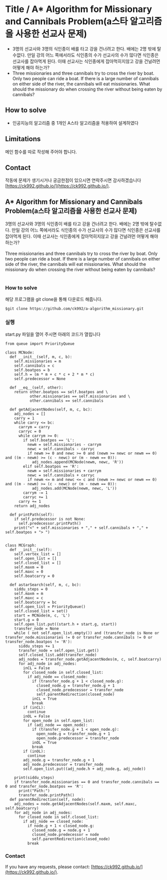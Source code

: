 # Title / A* Algorithm for Missionary and Cannibals Problem(a스타 알고리즘을 사용한 선교사 문제)
* 3명의 선교사와 3명의 식인종이 배를 타고 강을 건너려고 한다. 배에는 2명 밖에 탈수없다. 만일 강의 어느 쪽에서라도 식인종의 수가 선교사의 수가 많다면 식인종은 선교사를 잡아먹게 된다. 이때 선교사는 식인종에게 잡아먹히지않고 강을 건널려먼 어떻게 해야 하는가?
* Three missionaries and three cannibals try to cross the river by boat. Only two people can ride a boat. If there is a large number of cannibals on either side of the river, the cannibals will eat missionaries. What should the missionary do when crossing the river without being eaten by cannibals?

## How to solve
* 인공지능의 알고리즘 중 1개인 A스타 알고리즘을 적용하여 설계하였다

## Limitations
메인 함수를 따로 작성해 주어야 합니다.

## Contact
작동에 문제가 생기시거나 궁금한점이 있으시면 연락주시면 감사하겠습니다 [https://ck992.github.io/](https://ck992.github.io/).

## A* Algorithm for Missionary and Cannibals Problem(a스타 알고리즘을 사용한 선교사 문제)
3명의 선교사와 3명의 식인종이 배를 타고 강을 건너려고 한다. 배에는 2명 밖에 탈수없다. 만일 강의 어느 쪽에서라도 식인종의 수가 선교사의 수가 많다면 식인종은 선교사를 잡아먹게 된다. 이때 선교사는 식인종에게 잡아먹히지않고 강을 건널려먼 어떻게 해야 하는가? <br><br>
Three missionaries and three cannibals try to cross the river by boat. Only two people can ride a boat. If there is a large number of cannibals on either side of the river, the cannibals will eat missionaries. What should the missionary do when crossing the river without being eaten by cannibals?<br><br>

### How to solve
해당 프로그램을 git clone을 통해 다운로드 해줍니다.
```
$git clone https://github.com/ck992/a-algorithm_missionary.git
```

### 실행
start.py 파일을 열어 주시면 아래의 코드가 열립니다
```
from queue import PriorityQueue

class MCNode:
  def __init__(self, m, c, b):
    self.missionaries = m
    self.cannibals = c
    self.boatpos = b
    self.h = (m * m + c * c + 2 * m * c)
    self.predecessor = None

  def __eq__(self, other):
    return other.boatpos == self.boatpos and \
           other.missionaries == self.missionaries and \
           other.cannibals == self.cannibals

  def getAdjacentNodes(self, m, c, bc):
    adj_nodes = []
    carry = 1
    while carry <= bc:
      carrym = carry
      carryc = 0
      while carrym >= 0:
        if self.boatpos == 'L':
          newm = self.missionaries - carrym
          newc = self.cannibals - carryc
          if newm >= 0 and newc >= 0 and (newm >= newc or newm == 0) and ((m - newm) >= (c - newc) or (m - newm == 0)):
            adj_nodes.append(MCNode(newm, newc, 'R'))
        elif self.boatpos == 'R':
          newm = self.missionaries + carrym
          newc = self.cannibals + carryc
          if newm <= m and newc <= c and (newm >= newc or newm == 0) and ((m - newm) >= (c - newc) or (m - newm == 0)):
            adj_nodes.add(MCNode(newm, newc, 'L'))
        carrym -= 1
        carryc += 1
      carry += 1
    return adj_nodes

  def printPath(self):
    if self.predecessor is not None:
      self.predecessor.printPath()
    print("<" + self.missionaries + "," + self.cannibals + "," + self.boatpos + "> ")


class MCGraph:
  def __init__(self):
    self.vertex_list = []
    self.open_list = []
    self.closed_list = []
    self.maxm = 0
    self.maxc = 0
    self.boatcarry = 0

  def astarSearch(self, m, c, bc):
    siddu_steps = 0
    self.maxm = m
    self.maxc = c
    self.boatcarry = bc
    self.open_list = PriorityQueue()
    self.closed_list = set()
    start = MCNode(m, c, 'L')
    start.g = 0
    self.open_list.put((start.h + start.g, start))
    transfer_node = None
    while ( not self.open_list.empty()) and (transfer_node is None or transfer_node.missionaries != 0 or transfer_node.cannibals != 0 or transfer_node.boatpos != 'R'):
      siddu_steps += 1
      transfer_node = self.open_list.get()
      self.closed_list.add(transfer_node)
      adj_nodes = transfer_node.getAdjacentNodes(m, c, self.boatcarry)
      for adj_node in adj_nodes:
        inCL = False
        for closed_node in self.closed_list:
          if adj_node == closed_node:
            if (transfer_node.g + 1 < closed_node.g):
              closed_node.g = transfer_node.g + 1
              closed_node.predecessor = transfer_node
              self.parentRedirection(closed_node)
            inCL = True
            break
        if (inCL):
          continue
        inOL = False
        for open_node in self.open_list:
          if (adj_node == open_node):
            if (transfer_node.g + 1 < open_node.g):
              open_node.g = transfer_node.g + 1
              open_node.predecessor = transfer_node
            inOL = True
            break
        if (inOL):
          continue
        adj_node.g = transfer_node.g + 1
        adj_node.predecessor = transfer_node
        self.open_list.put((adj_node.h + adj_node.g, adj_node))

    print(siddu_steps)
    if transfer_node.missionaries == 0 and transfer_node.cannibals == 0 and transfer_node.boatpos == 'R':
      print("Path:")
      transfer_node.printPath()
  def parentRedirection(self, node):
    adj_nodes = node.getAdjacentNodes(self.maxm, self.maxc, self.boatcarry)
    for adj_node in adj_nodes:
      for closed_node in self.closed_list:
        if adj_node == closed_node:
          if node.g + 1 < closed_node.g:
            closed_node.g = node.g + 1
            closed_node.predecessor = node
            self.parentRedirection(closed_node)
          break
```

### Contact
If you have any requests, please contact: [https://ck992.github.io/](https://ck992.github.io/).

